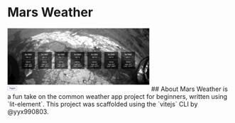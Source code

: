 # Mars Weather
<img src="/preview.gif" style="width: 640; height: auto;">
## About
Mars Weather is a fun take on the common weather app project for beginners, written using `lit-element`. This project
was scaffolded using the `vitejs` CLI by @yyx990803.
